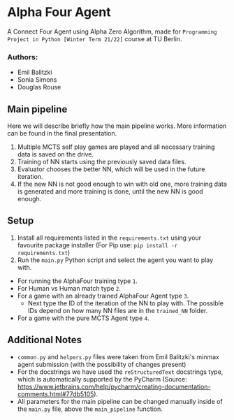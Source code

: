 # Alpha Four Agent
A Connect Four Agent using Alpha Zero Algorithm, made for `Programming Project in Python [Winter Term 21/22]` course at TU Berlin.

### Authors:
- Emil Balitzki
- Sonia Simons
- Douglas Rouse

## Main pipeline
Here we will describe briefly how the main pipeline works. More information can be found in the final presentation.
1. Multiple MCTS self play games are played and all necessary training data is saved on the drive.
2. Training of NN starts using the previously saved data files.
3. Evaluator chooses the better NN, which will be used in the future iteration.
4. If the new NN is not good enough to win with old one, more training data is generated and more training is done, until the new NN is good enough.

## Setup
1. Install all requirements listed in the `requirements.txt` using your favourite package installer (For Pip use: ` pip install -r requirements.txt
`)
2. Run the `main.py` Python script and select the agent you want to play with.
- For running the AlphaFour training type `1`. 
- For Human vs Human match type `2`.
- For a game with an already trained AlphaFour Agent type `3`.
  - Next type the ID of the iteration of the NN to play with. The possible IDs depend on how many NN files are in the `trained_NN` folder.
- For a game with the pure MCTS Agent type `4`.

## Additional Notes
- `common.py` and `helpers.py` files were taken from Emil Balitzki's minmax agent submission (with the possibility of changes present)
- For the docstrings we have used the `reStructuredText` docstrings type, which is automatically supported by the PyCharm (Source: https://www.jetbrains.com/help/pycharm/creating-documentation-comments.html#77db5105).
- All parameters for the main pipeline can be changed manually inside of the `main.py` file, above the `main_pipeline` function.